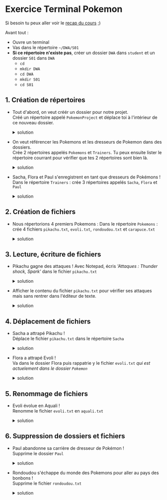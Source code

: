 # Exercice Terminal Pokemon

Si besoin tu peux aller voir le [recap du cours](./recap-terminal.md) ;) 

Avant tout : 

- Ouvre un terminal
- Vas dans le répertoire `~/DWA/S01`
- **Si ce répertoire n'existe pas**, créer un dossier `DWA` dans `student` et un dossier `S01` dans `DWA`
  - `cd`
  - `mkdir DWA`
  - `cd DWA`
  - `mkdir S01`
  - `cd S01`

## 1. Création de répertoires

- Tout d'abord, on veut créér un dossier pour notre projet.  
  Créé un répertoire appelé `PokemonProject` et déplace toi à l'intérieur de ce nouveau dossier.
  <details>
    <summary>solution</summary>

    ```bash
    # création du dossier
    mkdir PokemonProject

    # on se déplace dedans
    cd PokemonProject
    ```

  </details>  

- On veut référencer les Pokemons et les dresseurs de Pokemon dans des dossiers.  
  Crée 2 répertoires appelés `Pokemons` et `Trainers`. Tu peux ensuite lister le répertoire courrant pour vérifier que tes 2 répertoires sont bien là.
  <details>
    <summary>solution</summary>

    ```bash
    # création des dossiers
    mkdir Pokemons Trainers

    # on liste le dossier courrant pour vérifier que nos répertoires soient présents
    ls
    ```

  </details>

- Sacha, Flora et Paul s'enregistrent en tant que dresseurs de Pokémons !  
  Dans le répertoire `Trainers` : crée 3 répertoires appelés `Sacha`, `Flora` et `Paul`

  <details>
    <summary>solution</summary>

    ```bash
    # on se déplace dans Trainers
    cd Trainers

    # on créé les dossiers 
    mkdir Sacha Flora Paul
    ```

  </details> 

## 2. Création de fichiers 

- Nous répertorions 4 premiers Pokemons :
  Dans le répertoire `Pokemons` : crée 4 fichiers `pikachu.txt`, `evoli.txt`, `rondoudou.txt` et `carapuce.txt`

  <details>
    <summary>solution</summary>

    ```bash
    # on se déplace du dossier Trainers au dossier Pokemons
    cd ../Pokemons

    # on créé les 4 fichiers
    touch pikachu.txt evoli.txt rondoudou.txt carapuce.txt

    # on vérifie que nos 4 fichiers sont là en listant le contenu du répertoire Pokemon
    ls
    ```

  </details> 

## 3. Lecture, écriture de fichiers

- Pikachu gagne des attaques !
  Avec Notepad, écris *'Attaques : Thunder shock, Spark'* dans le fichier `pikachu.txt`
  <details>
    <summary>solution</summary>

    ```bash 
    # Ouvrir le fichier dans l'éditeur nano
    nano pikachu.txt
    ```
    -> on tape le texte 'Attaques : Thunder shock, Spark'  
    -> on fait `Ctrl + S` pour sauvegarder  
    -> on fait `Ctrl + X` pour quitter  

  </details> 

- Afficher le contenu du fichier `pikachu.txt` pour vérifier ses attaques mais sans rentrer dans l'éditeur de texte.
  <details>
    <summary>solution</summary>

    ```bash
    cat pikachu.txt
    ```

  </details> 

## 4. Déplacement de fichiers

- Sacha a attrapé Pikachu !  
  Déplace le fichier `pikachu.txt` dans le répertoire `Sacha`
  <details>
    <summary>solution</summary>

    ```bash
    # On copie le fichier pikachu depuis le dossier courrant vers le dossier Sacha
    mv pikachu.txt ../Trainers/Sacha
    ```

  </details> 

- Flora a attrapé Evoli !  
  Va dans le dossier Flora puis rappatrie y le fichier `evoli.txt` *qui est actuelement dans le dossier `Pokemon`*
  <details>
    <summary>solution</summary>

    ```bash
    # On se déplace dans le dossier Flora
    cd ../Trainers/Flora
    # On copie le fichier evoli depuis le dossiers Pokemons vers le dossier courrant
    mv ../../Pokemons/evoli.txt .
    ```

  </details> 

## 5. Renommage de fichiers

- Evoli évolue en Aquali !  
  Renomme le fichier `evoli.txt` en `aquali.txt`
  <details>
    <summary>solution</summary>

    ```bash
    mv evoli.txt aquali.txt
    ```

  </details>

## 6. Suppression de dossiers et fichiers

- Paul abandonne sa carrière de dresseur de Pokémon !  
  Supprime le dossier `Paul`
  <details>
    <summary>solution</summary>

    ```bash
    # on se déplace dans le dossier des dresseurs
    cd ..

    # on supprime le répertoire Paul
    rmdir Paul
    ```

  </details>

- Rondoudou s'échappe du monde des Pokemons pour aller au pays des bonbons !  
  Supprime le fichier `rondoudou.txt`
  <details>
    <summary>solution</summary>

    ```bash
    # solution 1 : 
    # on se déplace dans le dossier Pokemons
    cd ../Pokemons
    # puis on supprime le fichier rondoudou
    rm rondoudou.txt

    # solution 2 : on reste dans le dossier Trainers
    # et on supprime le fichier rondoudou à distance
    # en précisant son chemin
    rm ../Pokemons/rondoudou.txt
    ```

  </details>
